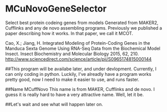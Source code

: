 # MCuNovoGeneSelector
Select best protein codeing genes  from models Generated from MAKER2, Cufflinks and any de novo assembling programs. Previously we published a paper describing how it works. In that paper, we call it MCOT.
 
Cao, X.; Jiang, H. Integrated Modeling of Protein-Coding Genes in the Manduca Sexta Genome Using RNA-Seq Data from the Biochemical Model Insect. Insect Biochemistry and Molecular Biology 2015, 62, 210.
http://www.sciencedirect.com/science/article/pii/S0965174815000144

##This program will be availabe later, and under devlopment.
Currently, I can only coding in python. Luckily, I've alreadly have a program works pretty good, now I need to make it easier to use, and runs faster.

##Name MCuffNovo
This name is from MAKER, Cufflinks and de novo. I guess it is really hard to have a very attractive name. Well, let it be.

##Let's wait and see what will happen later on.
